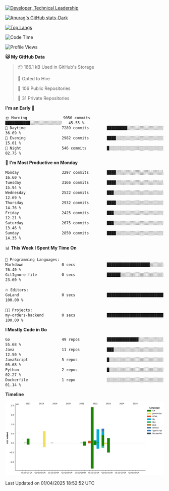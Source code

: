 <div>
  <a href="https://www.linkedin.com/in/arielpineiro/" target="_blank" rel="nofollow noopener noreferrer">
    <img src="https://img.shields.io/badge/-LinkedIn-%230077B5?style=for-the-badge&logo=linkedin&logoColor=white" alt="Developer, Technical Leadership" title="Ariel Piñeiro">
  </a>
</div>

[![Anurag's GitHub stats-Dark](https://github-readme-stats.vercel.app/api?username=arielsrv&show_icons=true&theme=dark#gh-dark-mode-only)](https://github.com/anuraghazra/github-readme-stats#gh-dark-mode-only)

[![Top Langs](https://github-readme-stats.vercel.app/api/top-langs/?username=arielsrv&layout=compact&langs_count=10&theme=dark#gh-dark-mode-only)](https://github.com/anuraghazra/github-readme-stats&theme=dark#gh-dark-mode-only)

<!--START_SECTION:waka-->
![Code Time](http://img.shields.io/badge/Code%20Time-1%2C173%20hrs%2025%20mins-blue)

![Profile Views](http://img.shields.io/badge/Profile%20Views-0-blue)

**🐱 My GitHub Data** 

> 📦 166.1 kB Used in GitHub's Storage 
 > 
> 💼 Opted to Hire
 > 
> 📜 106 Public Repositories 
 > 
> 🔑 31 Private Repositories 
 > 
**I'm an Early 🐤** 

```text
🌞 Morning                9050 commits        ███████████░░░░░░░░░░░░░░   45.55 % 
🌆 Daytime                7289 commits        █████████░░░░░░░░░░░░░░░░   36.69 % 
🌃 Evening                2982 commits        ████░░░░░░░░░░░░░░░░░░░░░   15.01 % 
🌙 Night                  546 commits         █░░░░░░░░░░░░░░░░░░░░░░░░   02.75 % 
```
📅 **I'm Most Productive on Monday** 

```text
Monday                   3297 commits        ████░░░░░░░░░░░░░░░░░░░░░   16.60 % 
Tuesday                  3166 commits        ████░░░░░░░░░░░░░░░░░░░░░   15.94 % 
Wednesday                2522 commits        ███░░░░░░░░░░░░░░░░░░░░░░   12.69 % 
Thursday                 2932 commits        ████░░░░░░░░░░░░░░░░░░░░░   14.76 % 
Friday                   2425 commits        ███░░░░░░░░░░░░░░░░░░░░░░   12.21 % 
Saturday                 2675 commits        ███░░░░░░░░░░░░░░░░░░░░░░   13.46 % 
Sunday                   2850 commits        ████░░░░░░░░░░░░░░░░░░░░░   14.35 % 
```


📊 **This Week I Spent My Time On** 

```text
💬 Programming Languages: 
Markdown                 0 secs              ███████████████████░░░░░░   76.40 % 
GitIgnore file           0 secs              ██████░░░░░░░░░░░░░░░░░░░   23.60 % 

🔥 Editors: 
GoLand                   0 secs              █████████████████████████   100.00 % 

🐱‍💻 Projects: 
my-orders-backend        0 secs              █████████████████████████   100.00 % 
```

**I Mostly Code in Go** 

```text
Go                       49 repos            ██████████████░░░░░░░░░░░   55.68 % 
Java                     11 repos            ███░░░░░░░░░░░░░░░░░░░░░░   12.50 % 
JavaScript               5 repos             █░░░░░░░░░░░░░░░░░░░░░░░░   05.68 % 
Python                   2 repos             █░░░░░░░░░░░░░░░░░░░░░░░░   02.27 % 
Dockerfile               1 repo              ░░░░░░░░░░░░░░░░░░░░░░░░░   01.14 % 
```



**Timeline**

![Lines of Code chart](https://raw.githubusercontent.com/arielsrv/arielsrv/main/assets/bar_graph.png)


 Last Updated on 01/04/2025 18:52:52 UTC
<!--END_SECTION:waka-->
